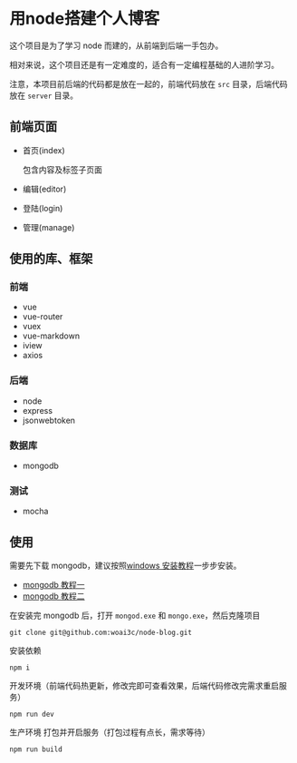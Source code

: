 # 用node搭建个人博客
这个项目是为了学习 node 而建的，从前端到后端一手包办。

相对来说，这个项目还是有一定难度的，适合有一定编程基础的人进阶学习。

注意，本项目前后端的代码都是放在一起的，前端代码放在 `src` 目录，后端代码放在 `server` 目录。

## 前端页面
* 首页(index)

  包含内容及标签子页面
  
* 编辑(editor)
* 登陆(login)
* 管理(manage)

## 使用的库、框架
### 前端
* vue
* vue-router
* vuex
* vue-markdown
* iview
* axios

### 后端
* node
* express
* jsonwebtoken

### 数据库
* mongodb

### 测试
* mocha

## 使用
需要先下载 mongodb，建议按照[windows 安装教程](https://www.runoob.com/mongodb/mongodb-window-install.html)一步步安装。

* [mongodb 教程一](https://www.runoob.com/mongodb/mongodb-databases-documents-collections.html)
* [mongodb 教程二](https://www.runoob.com/nodejs/nodejs-mongodb.html)

在安装完 mongodb 后，打开 `mongod.exe` 和 `mongo.exe`，然后克隆项目
```
git clone git@github.com:woai3c/node-blog.git
```
安装依赖
```
npm i
```
开发环境（前端代码热更新，修改完即可查看效果，后端代码修改完需求重启服务）
```
npm run dev
```
生产环境 打包并开启服务（打包过程有点长，需求等待）
```
npm run build
```
